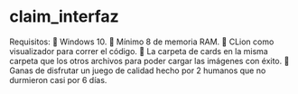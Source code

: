 # claim_interfaz
Requisitos:
	Windows 10.
	Mínimo 8 de memoria RAM.
	CLion como visualizador para correr el código.
	La carpeta de cards en la misma carpeta que los otros archivos para poder cargar las imágenes con éxito.
	Ganas de disfrutar un juego de calidad hecho por 2 humanos que no durmieron casi por 6 días.
